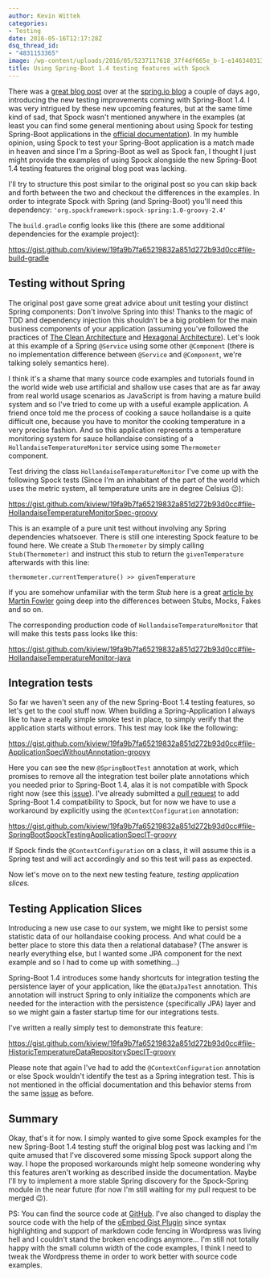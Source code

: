 ```yaml
---
author: Kevin Wittek
categories:
- Testing
date: 2016-05-16T12:17:28Z
dsq_thread_id:
- "4831153365"
image: /wp-content/uploads/2016/05/5237117618_37f4df665e_b-1-e1463403139965.jpg
title: Using Spring-Boot 1.4 testing features with Spock
---
```


There was a [great blog post](https://spring.io/blog/2016/04/15/testing-improvements-in-spring-boot-1-4) over at the [spring.io blog](https://spring.io/blog) a couple of days ago, introducing the new testing improvements coming with Spring-Boot 1.4. I was very intrigued by these new upcoming features, but at the same time kind of sad, that Spock wasn't mentioned anywhere in the examples (at least you can find some general mentioning about using Spock for testing Spring-Boot applications in the [official documentation](http://docs.spring.io/spring-boot/docs/current-SNAPSHOT/reference/htmlsingle/#boot-features-testing-spring-boot-applications-with-spock)). In my humble opinion, using Spock to test your Spring-Boot application is a match made in heaven and since I'm a Spring-Boot as well as Spock fan, I thought I just might provide the examples of using Spock alongside the new Spring-Boot 1.4 testing features the original blog post was lacking.

I'll try to structure this post similar to the original post so you can skip back and forth between the two and checkout the differences in the examples. In order to integrate Spock with Spring (and Spring-Boot) you'll need this dependency:
`'org.spockframework:spock-spring:1.0-groovy-2.4'`

The `build.gradle` config looks like this (there are some additional dependencies for the example project):

https://gist.github.com/kiview/19fa9b7fa65219832a851d272b93d0cc#file-build-gradle

Testing without Spring
----------------------
The original post gave some great advice about unit testing your distinct Spring components: Don't involve Spring into this! Thanks to the magic of TDD and dependency injection this shouldn't be a big problem for the main business components of your application (assuming you've followed the practices of [The Clean Architecture](https://blog.8thlight.com/uncle-bob/2012/08/13/the-clean-architecture.html) and [Hexagonal Architecture](http://alistair.cockburn.us/Hexagonal+architecture)). Let's look at this example of a Spring `@Service` using some other `@Component` (there is no implementation difference between `@Service` and `@Component`, we're talking solely semantics here).

I think it's a shame that many source code examples and tutorials found in the world wide web use artificial and shallow use cases that are as far away from real world usage scenarios as JavaScript is from having a mature build system and so I've tried to come up with a useful example application. A friend once told me the process of cooking a sauce hollandaise is a quite difficult one, because you have to monitor the cooking temperature in a very precise fashion. And so this application represents a temperature monitoring system for sauce hollandaise consisting of a `HollandaiseTemperatureMonitor` service using some `Thermometer` component.

Test driving the class `HollandaiseTemperatureMonitor` I've come up with the following Spock tests (Since I'm an inhabitant of the part of the world which uses the metric system, all temperature units are in degree Celsius &#x1f609;):

https://gist.github.com/kiview/19fa9b7fa65219832a851d272b93d0cc#file-HollandaiseTemperatureMonitorSpec-groovy

This is an example of a pure unit test without involving any Spring dependencies whatsoever. There is still one interesting Spock feature to be found here. We create a Stub `Thermometer` by simply calling `Stub(Thermometer)` and instruct this stub to return the `givenTemperature` afterwards with this line:

`thermometer.currentTemperature() >> givenTemperature`

If you are somehow unfamiliar with the term *Stub* here is a great [article by Martin Fowler](http://martinfowler.com/articles/mocksArentStubs.html) going deep into the differences between Stubs, Mocks, Fakes and so on.

The corresponding production code of `HollandaiseTemperatureMonitor` that will make this tests pass looks like this:

https://gist.github.com/kiview/19fa9b7fa65219832a851d272b93d0cc#file-HollandaiseTemperatureMonitor-java

Integration tests
-----------------

So far we haven't seen any of the new Spring-Boot 1.4 testing features, so let's get to the cool stuff now. When building a Spring-Application I always like to have a really simple smoke test in place, to simply verify that the application starts without errors. This test may look like the following:

https://gist.github.com/kiview/19fa9b7fa65219832a851d272b93d0cc#file-ApplicationSpecWithoutAnnotation-groovy

Here you can see the new `@SpringBootTest` annotation at work, which promises to remove all the integration test boiler plate annotations which you needed prior to Spring-Boot 1.4, alas it is not compatible with Spock right now (see this [issue](https://github.com/spockframework/spock/issues/581)). I've already submitted a [pull request](https://github.com/spockframework/spock/pull/582) to add Spring-Boot 1.4 compatibility to Spock, but for now we have to use a workaround by explicitly using the `@ContextConfiguration` annotation:

https://gist.github.com/kiview/19fa9b7fa65219832a851d272b93d0cc#file-SpringBootSpockTestingApplicationSpecIT-groovy

If Spock finds the `@ContextConfiguration` on a class, it will assume this is a Spring test and will act accordingly and so this test will pass as expected.

Now let's move on to the next new testing feature, *testing application slices.*

Testing Application Slices
--------------------------

Introducing a new use case to our system, we might like to persist some statistic data of our hollandaise cooking process. And what could be a better place to store this data then a relational database? (The answer is nearly everything else, but I wanted some JPA component for the next example and so I had to come up with something...)

Spring-Boot 1.4 introduces some handy shortcuts for integration testing the persistence layer of your application, like the `@DataJpaTest` annotation. This annotation will instruct Spring to only initialize the components which are needed for the interaction with the persistence (specifically JPA) layer and so we might gain a faster startup time for our integrations tests.

I've written a really simply test to demonstrate this feature:

https://gist.github.com/kiview/19fa9b7fa65219832a851d272b93d0cc#file-HistoricTemperatureDataRepositorySpecIT-groovy

Please note that again I've had to add the `@ContextConfiguration` annotation or else Spock wouldn't identify the test as a Spring integration test. This is not mentioned in the official documentation and this behavior stems from the same [issue](https://github.com/spockframework/spock/issues/581) as before.

Summary
-------

Okay, that's it for now. I simply wanted to give some Spock examples for the new Spring-Boot 1.4 testing stuff the original blog post was lacking and I'm quite amused that I've discovered some missing Spock support along the way. I hope the proposed workarounds might help someone wondering why this features aren't working as described inside the documentation. Maybe I'll try to implement a more stable Spring discovery for the Spock-Spring module in the near future (for now I'm still waiting for my pull request to be merged &#x1f609;).

PS:
You can find the source code at [GitHub](https://github.com/kiview/spring-boot-with-spock). I've also changed to display the source code with the help of the [oEmbed Gist Plugin](https://wordpress.org/plugins/oembed-gist/) since syntax highlighting and support of markdown code fencing in Wordpress was living hell and I couldn't stand the broken encodings anymore...
I'm still not totally happy with the small column width of the code examples, I think I need to tweak the Wordpress theme in order to work better with source code examples.
